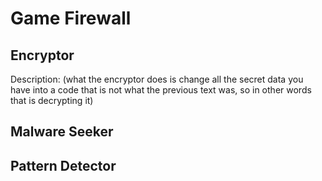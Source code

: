 # Game Firewall

## Encryptor

Description: (what the encryptor does is change all the secret data you
have into a code that is not what the previous text was, so in other
words that is decrypting it)

## Malware Seeker

## Pattern Detector
